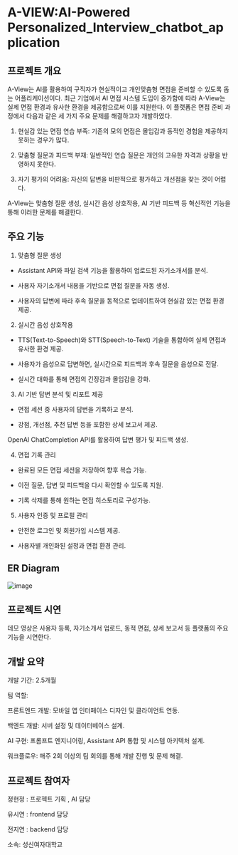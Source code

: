 # A-VIEW:AI-Powered Personalized_Interview_chatbot_application

## 프로젝트 개요
A-View는 AI를 활용하여 구직자가 현실적이고 개인맞춤형 면접을 준비할 수 있도록 돕는 어플리케이션이다. 최근 기업에서 AI 면접 시스템 도입이 증가함에 따라 A-View는 실제 면접 환경과 유사한 환경을 제공함으로써 이를 지원한다. 이 플랫폼은 면접 준비 과정에서 다음과 같은 세 가지 주요 문제를 해결하고자 개발하였다.

1. 현실감 있는 면접 연습 부족: 기존의 모의 면접은 몰입감과 동적인 경험을 제공하지 못하는 경우가 많다.

2. 맞춤형 질문과 피드백 부재: 일반적인 연습 질문은 개인의 고유한 자격과 상황을 반영하지 못한다.

3. 자기 평가의 어려움: 자신의 답변을 비판적으로 평가하고 개선점을 찾는 것이 어렵다.

A-View는 맞춤형 질문 생성, 실시간 음성 상호작용, AI 기반 피드백 등 혁신적인 기능을 통해 이러한 문제를 해결한다.

## 주요 기능

1. 맞춤형 질문 생성

  - Assistant API와 파일 검색 기능을 활용하여 업로드된 자기소개서를 분석.

  - 사용자 자기소개서 내용을 기반으로 면접 질문을 자동 생성.

  - 사용자의 답변에 따라 후속 질문을 동적으로 업데이트하여 현실감 있는 면접 환경 제공.

2. 실시간 음성 상호작용

  - TTS(Text-to-Speech)와 STT(Speech-to-Text) 기술을 통합하여 실제 면접과 유사한 환경 제공.

  - 사용자가 음성으로 답변하면, 실시간으로 피드백과 후속 질문을 음성으로 전달.

  - 실시간 대화를 통해 면접의 긴장감과 몰입감을 강화.

3. AI 기반 답변 분석 및 리포트 제공

  - 면접 세션 중 사용자의 답변을 기록하고 분석.

  - 강점, 개선점, 추천 답변 등을 포함한 상세 보고서 제공.

OpenAI ChatCompletion API를 활용하여 답변 평가 및 피드백 생성.

4. 면접 기록 관리

  - 완료된 모든 면접 세션을 저장하여 향후 복습 가능.
  
  - 이전 질문, 답변 및 피드백을 다시 확인할 수 있도록 지원.

  - 기록 삭제를 통해 원하는 면접 히스토리로 구성가능.

5. 사용자 인증 및 프로필 관리

  - 안전한 로그인 및 회원가입 시스템 제공.

  - 사용자별 개인화된 설정과 면접 환경 관리.

## ER Diagram
![image](https://github.com/user-attachments/assets/48849733-0af9-4344-b69d-e7f94cc7e65a)


## 프로젝트 시연

데모 영상은 사용자 등록, 자기소개서 업로드, 동적 면접, 상세 보고서 등 플랫폼의 주요 기능을 시연한다.


## 개발 요약

개발 기간: 2.5개월

팀 역할:

프론트엔드 개발: 모바일 앱 인터페이스 디자인 및 클라이언트 연동.

백엔드 개발: 서버 설정 및 데이터베이스 설계.

AI 구현: 프롬프트 엔지니어링, Assistant API 통합 및 시스템 아키텍처 설계.

워크플로우: 매주 2회 이상의 팀 회의를 통해 개발 진행 및 문제 해결.

## 프로젝트 참여자
정현정 : 프로젝트 기획 , AI 담당

유시연 : frontend 담당 

전지연 : backend 담당

소속: 성신여자대학교 


